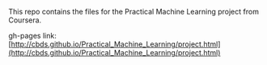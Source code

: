 This repo contains the files for the Practical Machine Learning project from Coursera.

gh-pages link: [http://cbds.github.io/Practical_Machine_Learning/project.html](http://cbds.github.io/Practical_Machine_Learning/project.html)
